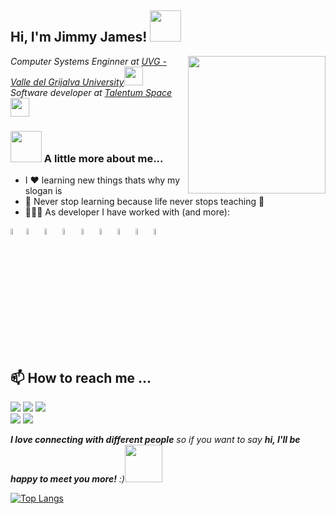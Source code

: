 <h2> Hi, I'm Jimmy James! <img src="https://media.giphy.com/media/mGcNjsfWAjY5AEZNw6/giphy.gif" width="50"></h2>

<img align="right"  src="https://octodex.github.com/images/jetpacktocat.png" width="220" height="220"/>

<p><em>Computer Systems Enginner at <a href="https://www.aliatuniversidades.com.mx/uvg/">UVG - Valle del Grijalva University</a><img src="https://media.giphy.com/media/fYSnHlufseco8Fh93Z/giphy.gif" width="30">
 </br>Software developer at <a href="https://talentum.space/">Talentum Space</a><img src="https://media.giphy.com/media/WUlplcMpOCEmTGBtBW/giphy.gif" width="30"> 
</em></p>




### <img src="https://media.giphy.com/media/VgCDAzcKvsR6OM0uWg/giphy.gif" width="50"> A little more about me...  

- I ❤️  learning new things thats why my slogan is
- 📖 Never stop learning because life never stops teaching 📖
- 👩🏻‍💻 As developer I have worked with (and more):
 
 
 <img width="5%" src="https://img.icons8.com/color/48/000000/python--v1.png"><img width="5%" src="https://img.icons8.com/fluent/48/000000/mysql-logo.png">
 <img width="5%" src="https://img.icons8.com/color/48/000000/c-plus-plus-logo.png">
 <img width="5%" src="https://img.icons8.com/color/48/000000/c-programming.png">
 <img width="5%" src="https://img.icons8.com/color/48/000000/c-sharp-logo-2.png">
 <img width="5%" src="https://img.icons8.com/color/48/000000/html-5--v1.png">
 <img width="5%" src="https://img.icons8.com/fluency/48/000000/visual-basic.png">
 <img width="5%" src="https://d33wubrfki0l68.cloudfront.net/feaada461e74a3ed42d05523bef94fb0606e7b4c/5b1cf/static/img/jpvhawjmag-1200.png">
 <img width="5%" src="https://icons8.com/icon/1aLOSMCcgWFr/powershell-ise](https://icons8.com/icon/1aLOSMCcgWFr/powershell-ise">

 
 ##  📫 How to reach me ...
<code><a href="https://www.linkedin.com/in/jimmyjameslm/"><img src="https://img.shields.io/badge/-LinkedIn-%230077B5?style=for-the-badge&logo=linkedin&logoColor=white"></a></code>
<code><a href="https://www.youtube.com/jimmyjameslm"><img src="https://img.shields.io/badge/YouTube-FF0000?style=for-the-badge&logo=youtube&logoColor=white"></a></code>
<code><a href = "mailto:jimmyjameslopez8@gmail.com"><img src="https://img.shields.io/badge/-Gmail-CC352A?style=for-the-badge&logo=gmail&logoColor=white" target="_blank"></a>
</code>
<code><a href="https://stackoverflow.com/users/14452043/jimmy-j"><img src="https://img.shields.io/badge/StackOverFlow-F48024?style=for-the-badge&logo=StackOverFlow&logoColor=white"></a></code>
<code><a href="https://codepen.io/jimmyjames404"><img src="https://img.shields.io/badge/CodePen-000000?style=for-the-badge&logo=CodePen&logoColor=white"></a></code>
 
<em><b>I love connecting with different people</b> so if you want to say <b>hi, I'll be happy to meet you more!</b> :)</em><img src="https://media.giphy.com/media/LnQjpWaON8nhr21vNW/giphy.gif" width="60"> 

 [![Top Langs](https://github-readme-stats.vercel.app/api/top-langs/?username=JimmyJames404&layout=compact&theme=gotham)](https://github.com/JimmyJames404/github-readme-stats)
 


<!---
JimmyJames404/JimmyJames404 is a ✨ special ✨ repository because its `README.md` (this file) appears on your GitHub profile.
You can click the Preview link to take a look at your changes.
--->
